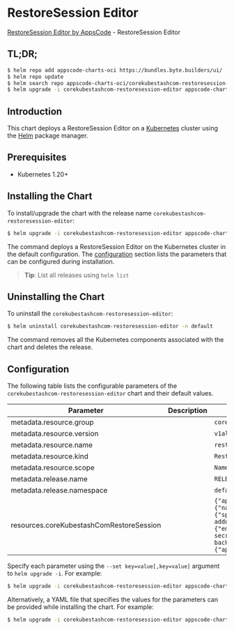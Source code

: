 # RestoreSession Editor

[RestoreSession Editor by AppsCode](https://appscode.com) - RestoreSession Editor

## TL;DR;

```bash
$ helm repo add appscode-charts-oci https://bundles.byte.builders/ui/
$ helm repo update
$ helm search repo appscode-charts-oci/corekubestashcom-restoresession-editor --version=v0.6.0
$ helm upgrade -i corekubestashcom-restoresession-editor appscode-charts-oci/corekubestashcom-restoresession-editor -n default --create-namespace --version=v0.6.0
```

## Introduction

This chart deploys a RestoreSession Editor on a [Kubernetes](http://kubernetes.io) cluster using the [Helm](https://helm.sh) package manager.

## Prerequisites

- Kubernetes 1.20+

## Installing the Chart

To install/upgrade the chart with the release name `corekubestashcom-restoresession-editor`:

```bash
$ helm upgrade -i corekubestashcom-restoresession-editor appscode-charts-oci/corekubestashcom-restoresession-editor -n default --create-namespace --version=v0.6.0
```

The command deploys a RestoreSession Editor on the Kubernetes cluster in the default configuration. The [configuration](#configuration) section lists the parameters that can be configured during installation.

> **Tip**: List all releases using `helm list`

## Uninstalling the Chart

To uninstall the `corekubestashcom-restoresession-editor`:

```bash
$ helm uninstall corekubestashcom-restoresession-editor -n default
```

The command removes all the Kubernetes components associated with the chart and deletes the release.

## Configuration

The following table lists the configurable parameters of the `corekubestashcom-restoresession-editor` chart and their default values.

|                Parameter                 | Description |                                                                                                                                                                                                                                                                       Default                                                                                                                                                                                                                                                                       |
|------------------------------------------|-------------|-----------------------------------------------------------------------------------------------------------------------------------------------------------------------------------------------------------------------------------------------------------------------------------------------------------------------------------------------------------------------------------------------------------------------------------------------------------------------------------------------------------------------------------------------------|
| metadata.resource.group                  |             | <code>core.kubestash.com</code>                                                                                                                                                                                                                                                                                                                                                                                                                                                                                                                     |
| metadata.resource.version                |             | <code>v1alpha1</code>                                                                                                                                                                                                                                                                                                                                                                                                                                                                                                                               |
| metadata.resource.name                   |             | <code>restoresessions</code>                                                                                                                                                                                                                                                                                                                                                                                                                                                                                                                        |
| metadata.resource.kind                   |             | <code>RestoreSession</code>                                                                                                                                                                                                                                                                                                                                                                                                                                                                                                                         |
| metadata.resource.scope                  |             | <code>Namespaced</code>                                                                                                                                                                                                                                                                                                                                                                                                                                                                                                                             |
| metadata.release.name                    |             | <code>RELEASE-NAME</code>                                                                                                                                                                                                                                                                                                                                                                                                                                                                                                                           |
| metadata.release.namespace               |             | <code>default</code>                                                                                                                                                                                                                                                                                                                                                                                                                                                                                                                                |
| resources.coreKubestashComRestoreSession |             | <code>{"apiVersion":"core.kubestash.com/v1alpha1","kind":"RestoreSession","metadata":{"name":"restore-app","namespace":"demo"},"spec":{"addon":{"jobTemplate":{"spec":{"securityContext":{"runAsUser":1001880000}}},"name":"mongodb-addon","tasks":[{"name":"logical-backup-restore"}]},"dataSource":{"encryptionSecret":{"name":"encrypt-secret","namespace":"demo"},"repository":"full-repo","snapshot":"full-repo-mg-backup-full-mongo-1723451040"},"target":{"apiGroup":"kubedb.com","kind":"MongoDB","name":"app","namespace":"demo"}}}</code> |


Specify each parameter using the `--set key=value[,key=value]` argument to `helm upgrade -i`. For example:

```bash
$ helm upgrade -i corekubestashcom-restoresession-editor appscode-charts-oci/corekubestashcom-restoresession-editor -n default --create-namespace --version=v0.6.0 --set metadata.resource.group=core.kubestash.com
```

Alternatively, a YAML file that specifies the values for the parameters can be provided while
installing the chart. For example:

```bash
$ helm upgrade -i corekubestashcom-restoresession-editor appscode-charts-oci/corekubestashcom-restoresession-editor -n default --create-namespace --version=v0.6.0 --values values.yaml
```
